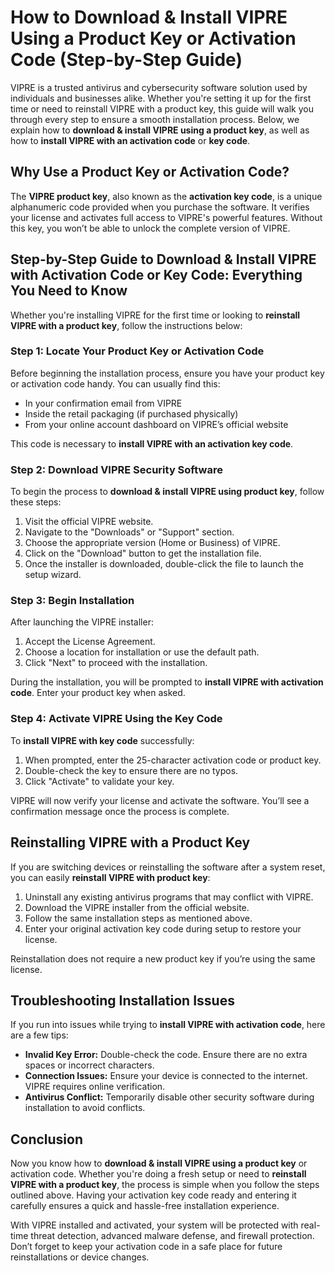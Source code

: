 # How to Download & Install VIPRE Using a Product Key or Activation Code (Step-by-Step Guide)

VIPRE is a trusted antivirus and cybersecurity software solution used by individuals and businesses alike. Whether you're setting it up for the first time or need to reinstall VIPRE with a product key, this guide will walk you through every step to ensure a smooth installation process. Below, we explain how to **download & install VIPRE using a product key**, as well as how to **install VIPRE with an activation code** or **key code**.



## Why Use a Product Key or Activation Code?

The **VIPRE product key**, also known as the **activation key code**, is a unique alphanumeric code provided when you purchase the software. It verifies your license and activates full access to VIPRE's powerful features. Without this key, you won’t be able to unlock the complete version of VIPRE.



## Step-by-Step Guide to Download & Install VIPRE with Activation Code or Key Code: Everything You Need to Know

Whether you're installing VIPRE for the first time or looking to **reinstall VIPRE with a product key**, follow the instructions below:


### Step 1: Locate Your Product Key or Activation Code

Before beginning the installation process, ensure you have your product key or activation code handy. You can usually find this:

- In your confirmation email from VIPRE
- Inside the retail packaging (if purchased physically)
- From your online account dashboard on VIPRE’s official website

This code is necessary to **install VIPRE with an activation key code**.


### Step 2: Download VIPRE Security Software

To begin the process to **download & install VIPRE using product key**, follow these steps:

1. Visit the official VIPRE website.
2. Navigate to the "Downloads" or "Support" section.
3. Choose the appropriate version (Home or Business) of VIPRE.
4. Click on the "Download" button to get the installation file.
5. Once the installer is downloaded, double-click the file to launch the setup wizard.


### Step 3: Begin Installation

After launching the VIPRE installer:

1. Accept the License Agreement.
2. Choose a location for installation or use the default path.
3. Click "Next" to proceed with the installation.

During the installation, you will be prompted to **install VIPRE with activation code**. Enter your product key when asked.


### Step 4: Activate VIPRE Using the Key Code

To **install VIPRE with key code** successfully:

1. When prompted, enter the 25-character activation code or product key.
2. Double-check the key to ensure there are no typos.
3. Click "Activate" to validate your key.

VIPRE will now verify your license and activate the software. You’ll see a confirmation message once the process is complete.


## Reinstalling VIPRE with a Product Key

If you are switching devices or reinstalling the software after a system reset, you can easily **reinstall VIPRE with product key**:

1. Uninstall any existing antivirus programs that may conflict with VIPRE.
2. Download the VIPRE installer from the official website.
3. Follow the same installation steps as mentioned above.
4. Enter your original activation key code during setup to restore your license.

Reinstallation does not require a new product key if you’re using the same license.


## Troubleshooting Installation Issues

If you run into issues while trying to **install VIPRE with activation code**, here are a few tips:

- **Invalid Key Error:** Double-check the code. Ensure there are no extra spaces or incorrect characters.
- **Connection Issues:** Ensure your device is connected to the internet. VIPRE requires online verification.
- **Antivirus Conflict:** Temporarily disable other security software during installation to avoid conflicts.



## Conclusion

Now you know how to **download & install VIPRE using a product key** or activation code. Whether you're doing a fresh setup or need to **reinstall VIPRE with a product key**, the process is simple when you follow the steps outlined above. Having your activation key code ready and entering it carefully ensures a quick and hassle-free installation experience.

With VIPRE installed and activated, your system will be protected with real-time threat detection, advanced malware defense, and firewall protection. Don’t forget to keep your activation code in a safe place for future reinstallations or device changes.